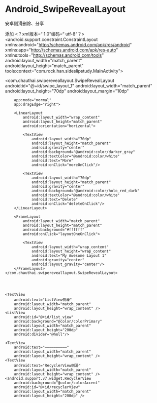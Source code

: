 # Android_SwipeRevealLayout
安卓侧滑删除、分享

添加
<？xml版本=“ 1.0”编码=“ utf-8”？>
<android.support.constraint.ConstraintLayout xmlns:android="http://schemas.android.com/apk/res/android"
    xmlns:app="http://schemas.android.com/apk/res-auto"
    xmlns:tools="http://schemas.android.com/tools"
    android:layout_width="match_parent"
    android:layout_height="match_parent"
    tools:context="com.rock.han.sideslipstudy.MainActivity">

<LinearLayout
    android:orientation="vertical"
    android:layout_width="match_parent"
    android:layout_height="match_parent">
    <com.chauthai.swipereveallayout.SwipeRevealLayout
        android:id="@+id/swipe_layout_1"
        android:layout_width="match_parent"
        android:layout_height="70dp"
        android:layout_margin="10dp"

        app:mode="normal"
        app:dragEdge="right">

        <LinearLayout
            android:layout_width="wrap_content"
            android:layout_height="match_parent"
            android:orientation="horizontal">

            <TextView
                android:layout_width="70dp"
                android:layout_height="match_parent"
                android:gravity="center"
                android:background="@android:color/darker_gray"
                android:textColor="@android:color/white"
                android:text="More"
                android:onClick="moreOnClick"/>

            <TextView
                android:layout_width="70dp"
                android:layout_height="match_parent"
                android:gravity="center"
                android:background="@android:color/holo_red_dark"
                android:textColor="@android:color/white"
                android:text="Delete"
                android:onClick="deleteOnClick"/>
        </LinearLayout>

        <FrameLayout
            android:layout_width="match_parent"
            android:layout_height="match_parent"
            android:background="#ffffff"
            android:onClick="layoutOneOnClick">

            <TextView
                android:layout_width="wrap_content"
                android:layout_height="wrap_content"
                android:text="My Awesome Layout 1"
                android:gravity="center"
                android:layout_gravity="center"/>
        </FrameLayout>
    </com.chauthai.swipereveallayout.SwipeRevealLayout>




    <TextView
        android:text="ListView侧滑"
        android:layout_width="match_parent"
        android:layout_height="wrap_content" />
    <ListView
        android:id="@+id/list_view"
        android:background="@color/colorPrimary"
        android:layout_width="match_parent"
        android:layout_height="200dp"
        android:divider="@null"/>

    <TextView
        android:text="——————————"
        android:layout_width="match_parent"
        android:layout_height="wrap_content" />
    <TextView
        android:text="RecyclerView侧滑"
        android:layout_width="match_parent"
        android:layout_height="wrap_content" />
    <android.support.v7.widget.RecyclerView
        android:background="@color/colorAccent"
        android:id="@+id/recyclerView"
        android:layout_width="match_parent"
        android:layout_height="200dp" />
</LinearLayout>
</android.support.constraint.ConstraintLayout>

